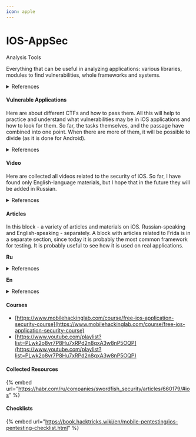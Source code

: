 ```yaml
---
icon: apple
---
```


# IOS-AppSec

Analysis Tools

Everything that can be useful in analyzing applications: various libraries, modules to find vulnerabilities, whole frameworks and systems.

<details>

<summary>References</summary>

* [bagback](https://github.com/ChiChou/bagbak)
* [PassionFruit](https://github.com/Swordfish-Security/awesome-ios-security/blob/main)
* [GrapeFruit](https://github.com/Swordfish-Security/awesome-ios-security/blob/main)
* [IOS Security Suite](https://github.com/securing/IOSSecuritySuite)
* [Blocking Jailbreak Detection Tweaks](https://ios.cfw.guide/blocking-jailbreak-detection/#tweaks)
* [NetworkSniffer](https://github.com/evilpenguin/NetworkSniffer)
* [Ghidra iOS kernelcache framework for reverse engineering](https://github.com/0x36/ghidra_kernelcache/)
* [frida-ios-dump](https://github.com/AloneMonkey/frida-ios-dump)
* [dumpdecrypted](https://github.com/stefanesser/dumpdecrypted)
* [Yet Yet Another Code Decrypter](https://github.com/DerekSelander/yacd)
* [xpcpy - Bidirectional XPC message interception and more](https://github.com/hot3eed/xpcspy)
* [checkra1n jailbreak](https://checkra.in/)
* [Frida](https://github.com/frida/frida/releases)
* [Objection - mobile exploration toolkit by Frada](https://github.com/sensepost/objection)
* [Bfinfect](https://github.com/BishopFox/bfinject)
* [iFunbox](http://www.i-funbox.com/)
* [Libimobiledevice - library to communicate with the services of the Apple iOS devices](https://www.libimobiledevice.org/)
* [iRET (iOS Reverse Engineering Toolkit)](https://www.veracode.com/sites/default/files/Resources/Tools/iRETTool.zip)
* [Burp Suite](https://portswigger.net/burp/communitydownload)
* [Cycript](https://cydia.saurik.com/api/latest/3)
* [iLEAPP - iOS Logs, Events, And Preferences Parser](https://github.com/abrignoni/iLEAPP)
* [Cutter - Free and Open Source RE Platform Powered by Darree2](https://cutter.re/)
* [decrypt0r - downloading and decrypt SecuroRom](https://github.com/shinvou/decrypt0r)
* [Mobile-Security-Framework MobS](https://github.com/MobSF/Mobile-Security-Framework-MobSF)
* [Runtime Mobile Security (RMS) - is a powerful web interface that helps you manipulate to Android and iOS Apps at Runtime](https://github.com/m0bilesecurity/RMS-Runtime-Mobile-Security)
* [fridax](https://github.com/NorthwaveSecurity/fridax)
* [MOBEXLER](https://mobexler.com/)
* [Generate Malformed QRCodes](https://github.com/h0nus/QRGen)
* [Tool for Injecting Malicious Payloads Into Barcodes](https://github.com/huntergregal/scansploit)
* [AFL - american fuzzy lop](https://lcamtuf.coredump.cx/afl/)
* [Setup for i0S and Android Application Analysis](https://m2sup3rn0va.github.io/SiAAA/)
* [AES Killer (Burpsuite Plugin)](https://github.com/Ebryx/AES-Killer)
* [ReFlutter](https://github.com/ptswarm/reFlutter)
* [Lief](https://github.com/lief-project/LIEF)
* [Mobile Verification Toolkit](https://github.com/mvt-project/mvt)

</details>

#### Vulnerable Applications

Here are about different CTFs and how to pass them. All this will help to practice and understand what vulnerabilities may be in iOS applications and how to look for them. So far, the tasks themselves, and the passage have combined into one point. When there are more of them, it will be possible to divide (as it is done for Android).&#x20;

<details>

<summary>References</summary>

* [Myriam iOS](https://github.com/GeoSn0w/Myriam)
* [ExploitMe Mobile iPhone Labs](http://securitycompass.github.io/iPhoneLabs/)
* [Owasp: iGoat](https://github.com/hankbao/owasp-igoat)
* [Damn Vulnerable iOS App (DVIA)](https://github.com/prateek147/DVIA)
* [Damn Vulnerable iOS App (DVIA) v2](https://github.com/prateek147/DVIA-v2)
  * [DVIA Walkthrow](https://philkeeble.com/categories/#ios)
* [OWASP: OMTG-Hacking-Playground](https://github.com/OWASP/OMTG-Hacking-Playground)
* Magnet Virtual Summit 2020 CTF (iOS)
  * [writeup 1](https://www.stark4n6.com/2020/06/magnet-virtual-summit-2020-ctf-ios.html)
  * [writeup 2](https://dfir300.blogspot.com/2020/06/mvs2020ctf-write-up-ios.html)

</details>

#### Video

Here are collected all videos related to the security of iOS. So far, I have found only English-language materials, but I hope that in the future they will be added in Russian.

<details>

<summary>References</summary>

* [iOS Application Vulnerabilities and how to find them](https://www.youtube.com/watch?v=2CKrw7ErzCY)
* [Attacking iPhone XS Max](https://www.youtube.com/watch?v=8cOx7vfszZU\&feature=youtu.be)
* [Behind the Scenes of iOS Security](https://www.youtube.com/watch?v=BLGFriOKz6U)
* [Analyzing and Attacking Apple Kernel Drivers](https://www.youtube.com/watch?v=07VqX4bbXTI)
* [Remotely Compromising iOS via Wi-Fi and Escaping the Sandbox](https://www.youtube.com/watch?v=bP5VP7vLLKo)
* [Demystifying the Secure Enclave Processor](https://www.youtube.com/watch?v=7UNeUT_sRos)
* [HackPac Hacking Pointer Authentication in iOS User Space](https://www.youtube.com/watch?v=DJFxhShJ6Ns)
* [iOS 10 Kernel Heap Revisited](https://www.youtube.com/watch?v=DNW6Im31lQo)
* [Recreating An iOS 0-Day Jailbreak Out Of Apple's Security Updates](https://www.youtube.com/watch?v=p512McKXukU)
* [Building Secure iOS Apps (You don't have to learn it the hard way!)](https://www.youtube.com/watch?v=b6LI6j_aJ9k)
* [The Worst Mobile Apps](https://www.youtube.com/watch?v=9JuBUpRPLRs)
* [Learn modding Unity apps and games with Frida](https://www.youtube.com/watch?v=KeWcZ-Dd6tA)

</details>

#### Articles

In this block - a variety of articles and materials on iOS. Russian-speaking and English-speaking - separately. A block with articles related to Frida is in a separate section, since today it is probably the most common framework for testing. It is probably useful to see how it is used on real applications.

**Ru**

<details>

<summary>References</summary>

* [Your flashlight can send SMS](https://habr.com/ru/company/pt/blog/155937/)\\
* [https://medium.com/@sharp488/configure-xcode-ios-simulator-burpsuite-for-pentesting-on-macos-9abb8e7ab957](https://medium.com/@sharp488/configure-xcode-ios-simulator-burpsuite-for-pentesting-on-macos-9abb8e7ab957)
* [The iPhone boot process. Part 1: Boot ROM](https://habr.com/ru/post/556582/)
* [Guide to reverse iOS app on the example of ExpressVPN](https://habr.com/ru/post/569034/)
* [Hacking and implementing your code into someone else’s iOS application](https://habr.com/ru/company/jugru/blog/570220/)
* [iOS App security: guide for beginners](https://habr.com/ru/company/wrike/blog/544754/)
* [Just for fun: How much does iOS live to Jailbreak](https://habr.com/ru/company/swordfish_security/blog/525772/)
* [https://www.allysonomalley.com](https://www.allysonomalley.com)

</details>

**En**

<details>

<summary>References</summary>

**Frida**

* [iOS Swift Anti-Jailbreak Bypass with Frida](https://syrion.me/blog/ios-swift-antijailbreak-bypass-frida/)
* [Gotta Catch 'Em All: Frida & jailbreak detection](https://www.romainthomas.fr/post/21-07-pokemongo-anti-frida-jailbreak-bypass/)
* [Beginning Frida: Learning Frida use on Linux and (just a bit on) Wintel and Android systems with Python and JavaScript (Frida. hooking, and other tools)](https://www.amazon.com/Beginning-Frida-Learning-Android-JavaScript/dp/B094ZQ1HHC)
* [How Learning to Use Frida with Unity App](https://github.com/kylesmile1103/Learn-Frida)

**Other**

* [iOS Write ups](https://github.com/writeups/iOS)
* [iOS Internals & Security Testing](https://rentry.co/newvw)
* [Hacking iOS Simulator with simctl and dynamic products](https://curvedlayer.com/2020/08/09/ios-simulator-plugin-simctl.html)
* [Psychic Paper](https://siguza.github.io/psychicpaper/)
* [Stealing your SMS messages with iOS 0day](https://wojciechregula.blog/post/stealing-your-sms-messages-with-ios-0day/)
* [Zero-day in Sign in with Apple](https://bhavukjain.com/blog/2020/05/30/zeroday-signin-with-apple/)
* [Return of the iOS Sandbox Rebet: Lightspeeds Back in the Race](https://www.synacktiv.com/en/publications/return-of-the-ios-sandbox-escape-lightspeeds-back-in-the-race.html)
* [PIN Selection on Smartphones](https://this-pin-can-be-easily-guessed.github.io/)
* [A survey of recent iOS kernel exploits](https://googleprojectzero.blogspot.com/2020/06/a-survey-of-recent-ios-kernel-exploits.html)
* [Apple Two-Factor Authentication: SMS vs. Trusted Devices](https://blog.elcomsoft.com/2020/06/apple-two-factor-authentication-sms-vs-trusted-devices/)
* [Intercepting Flutter Traffic on iOS](https://blog.nviso.eu/2020/06/12/intercepting-flutter-traffic-on-ios/)
* [Snapchat detection on iOS](https://aeonlucid.com/Snapchat-detection-on-iOS/)
* [Writing an iOS Kernel Exploit from Scratch](https://secfault-security.com/blog/chain3.html)
* [The Four Ways to Deal with iPhone Backup Passwords](https://blog.elcomsoft.com/2020/07/4-ways-to-handle-iphone-backup-passwords/)
* [Extracting and Decrypting iOS Keychain: Physical, Logical and Cloud Options Explored](https://blog.elcomsoft.com/2020/08/extracting-and-decrypting-ios-keychain-physical-logical-and-cloud-options-explored/)
* [iOS Kernel Explotation - One Byte to rule all](https://googleprojectzero.blogspot.com/2020/07/one-byte-to-rule-them-all.html)
* [Modern iOS Application Security](https://www.infoq.com/presentations/ios-security/)
* [Reverse Engineering iOS Mobile Apps](https://www.bugcrowd.com/resources/webinars/reverse-engineering-ios-mobile-apps/)
* [KTRW: The journey to build a debuggable iPhone](https://media.ccc.de/v/36c3-10806-ktrw_the_journey_to_build_a_debuggable_iphone)
* [The One Weird Trick SecureROM Hates](https://media.ccc.de/v/36c3-11238-the_one_weird_trick_securerom_hates)
* [Tales of: old untethering iOS 11-Spoiler: Apple is bad at patching](https://media.ccc.de/v/36c3-11034-tales_of_old_untethering_ios_11)
* [Messenger Hacking: Remotely Compromising an iPhone while IMessage](https://media.ccc.de/v/36c3-10497-messenger_hacking_remotely_compromising_an_iphone_through_imessage)
* [Reverse Engineering the iOS Simulator's SpringBoard](https://vimeo.com/231806976)
* [Most usable tools for iOS testing](https://github.com/ansjdnakjdnajkd/iOS)
* [iOS-Security-Guides](https://github.com/0xmachos/iOS-Security-Guides)
* [Trust in Apple's Secret Garden: Exploring & Reversing Apple's Continuity Protocol-Slides](https://i.blackhat.com/eu-19/Thursday/eu-19-Yen-Trust-In-Apples-Secret-Garden-Exploring-Reversing-Apples-Continuity-Protocol-3.pdf)
* [Apple Platform Security](https://manuals.info.apple.com/MANUALS/1000/MA1902/en_US/apple-platform-security-guide.pdf)
* [Mobile security, forensics & malware analysis with Santoku Linux](https://2013.appsecusa.org/2013/wp-content/uploads/2013/12/viaForensics-AppSecUSA-Nov-2013.pdf)
* [Stealing local files using Safari Web Share API](https://blog.redteam.pl/2020/08/stealing-local-files-using-safari-web.html?m=1)
* [CVE-2020-9964 - An iOS infoleak](https://muirey03.blogspot.com/2020/09/cve-2020-9964-ios-infoleak.html?m=1)
* [Attack Secure Boot of SEP](https://raw.githubusercontent.com/windknown/presentations/master/Attack_Secure_Boot_of_SEP.pdf)
* [iOS 14 Forensics: What Has Changed Since iOS 13.7](https://blog.elcomsoft.com/2020/09/ios-14-forensics-what-has-changed-since-ios-13-7/)
* [We Hacked Apple for 3 Months: Here's What We Found](https://samcurry.net/hacking-apple/)
* [Fun with XPC](https://medium.com/@ali.pourhadi/fun-with-xpc-153fd772d409)
* [Bypass Facebook SSL Certificate Pinning for iOS](https://www.cyclon3.com/bypass-facebook-ssl-certificate-pinning-for-ios)
* [Bypass Instagram SSL Certificate Pinning for iOS](https://www.cyclon3.com/bypass-instagram-ssl-certificate-pinning-for-ios)
* [ASLR & the iOS Kernel - How Virtual Address Spaces is randomised](https://bellis1000.medium.com/aslr-the-ios-kernel-how-virtual-address-spaces-are-randomised-d76d14dc7ebb)
* [iOS/papecOS testing cheatsheet](https://github.com/ansjdnakjdnajkd/iOS)
* [M1ssing Register Access Controls Leak EL0 State](https://m1racles.com/)
* [Jailbroken iOS can't run macOS apps. I spend a week to find out why.](https://worthdoingbadly.com/macappsios/)
* [Quick Analysis for the SSID Format String Bug](https://blog.chichou.me/2021/06/20/quick-analysis-wifid/)
* [Unpatch iPhone Bug Allows Remote Device Takeover](https://threatpost.com/unpatched-iphone-bug-remote-takeover/167922/)
* Reverse Engineering Starling Bank
  * [Part I: Obfuscation Techniques](https://hot3eed.github.io/2020/07/30/starling_p1_obfuscations.html)
  * [Part II: Jailbreak & Debugger Detection, Weaknesses & Mitigations](https://hot3eed.github.io/2020/08/02/starling_p2_detections_mitigations.html)
* [ProtonMail : forensic decryption of iOS App](https://xperylab.medium.com/protonmail-forensic-decryption-of-ios-app-8e9ae9f50953)
* [iOS on QEMU](https://github.com/alephsecurity/xnu-qemu-arm64)
* [Proxying is not the way to the monitor network on your iOS mobile apps](https://twitter.com/ddouhine/status/1430881952559685633?s=28)
* [Forensic guide to iMessage, WhatsApp, Telegram, Signal and Skype data acquisition](https://blog.elcomsoft.com/2020/04/forensic-guide-to-imessage-whatsapp-telegram-signal-and-skype-data-acquisition/)
* [Malware Uses Corporate MDM as attack vector](https://research.checkpoint.com/2020/mobile-as-attack-vector-using-mdm/)
* [Mobexler Checklist](https://mobexler.com/checklist.htm)
* [Ad Fraud Spotted in Barcode Reader Malware Analysis](https://www.trendmicro.com/en_us/research/20/f/barcode-reader-apps-on-google-play-found-using-new-ad-fraud-technique.html)
* [Researching Confid Messenger Encryption](https://blog.elcomsoft.com/2020/06/researching-confide-messenger-encryption/)
* [Reverse Engineering Snapchat (Part I): Obfuscation Techniques](https://hot3eed.github.io/snap_part1_obfuscations.html)
* [Reverse Engineering Snapchat (Part II): Deobfuscating the Undeobfuscatable](https://hot3eed.github.io/2020/06/22/snap_p2_deobfuscation.html)
* [Firebase Cloud Messaging Service Takeover](https://abss.me/posts/fcm-takeover/)
* [Saying Goodbye to My Favorite 5 Minute P1](https://www.allysonomalley.com/2020/01/06/saying-goodbye-to-my-favorite-5-minute-p1/)
* [Reverse engineering Flutter apps (Part 1)](https://blog.tst.sh/reverse-engineering-flutter-apps-part-1/)
* [How I Hacked Facebook Again!](https://hitcon.org/2020/slides/How%20I%20Hacked%20Facebook%20Again!.pdf)
* [Instagram\_RCE: Code Execution Vulnerability in Instagram App for Android and iOS](https://research.checkpoint.com/2020/instagram_rce-code-execution-vulnerability-in-instagram-app-for-android-and-ios/)
* [How to UseGhidra to Reverse Engineer Mobile Application](https://infosecwriteups.com/how-to-use-ghidra-to-reverse-engineer-mobile-application-c2c89dc5b9aa)
* [React Native Application Static Analysis](https://suam.wtf/posts/react-native-application-static-analysis-en/)
* [Pentesting Non-Proxy Aware Mobile Applications Without Root/Jailbreak](https://medium.com/@meshal_/pentesting-non-proxy-aware-mobile-applications-65161f62a965)
* [CVE-2021-30737 - Vulnerability Overview](http://phrack.org/issues/70/12.html#article)
  * [CVE-2021-30737, @xerub's 2021 iOS ASN.1 Vulnerability](https://googleprojectzero.blogspot.com/2022/04/cve-2021-30737-xerubs-2021-ios-asn1.html)
* [OWASP MSTG](https://github.com/OWASP/owasp-mstg/)
* [Full Mobile Hacking Course](https://mega.nz/folder/spoGDToC#zjYFlRAU7S06u5jSaQnvYw)
* [NowSecure Academy](https://academy.nowsecure.com/)

</details>

#### Courses

* [https://www.mobilehackinglab.com/course/free-ios-application-security-course](https://www.mobilehackinglab.com/course/free-ios-application-security-course)
* [https://www.youtube.com/playlist?list=PLwk2o8vr7P8Hu7xRPd2n8qxA3w8nP5OQP](https://www.youtube.com/playlist?list=PLwk2o8vr7P8Hu7xRPd2n8qxA3w8nP5OQP)

#### Collected Resources

{% embed url="https://habr.com/ru/companies/swordfish_security/articles/660179/#ios" %}

#### Checklists

{% embed url="https://book.hacktricks.wiki/en/mobile-pentesting/ios-pentesting-checklist.html" %}

